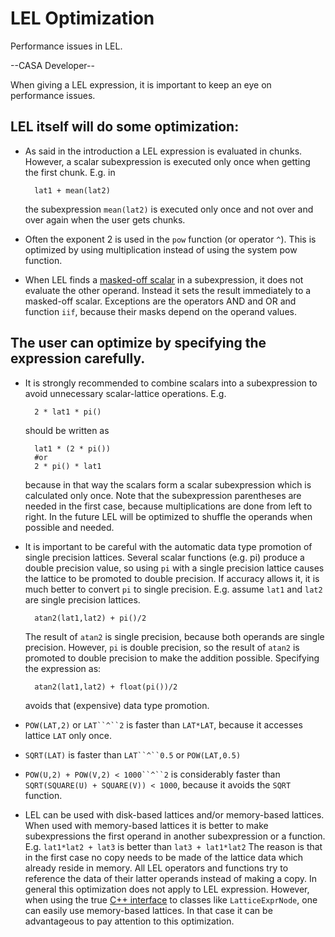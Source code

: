 

# LEL Optimization 

Performance issues in LEL.

\--CASA Developer\--

When giving a LEL expression, it is important to keep an eye on performance issues.

## LEL itself will do some optimization:

-   As said in the introduction a LEL expression is evaluated in chunks. However, a scalar subexpression is executed only once when getting the first chunk. E.g. in

          lat1 + mean(lat2)

    the subexpression `mean(lat2)` is executed only once and not over and over again when the user gets chunks. 

-   Often the exponent 2 is used in the `pow` function (or operator `^`). This is optimized by using multiplication instead of using the system pow function. 

-   When LEL finds a [masked-off scalar](https://casa.nrao.edu/casadocs-devel/stable/imaging/image-analysis/lattice-expression-language-lel/lel-expressions) in a subexpression, it does not evaluate the other operand. Instead it sets the result immediately to a masked-off scalar. Exceptions are the operators AND and OR and function `iif`, because their masks depend on the operand values.

## The user can optimize by specifying the expression carefully.

-   It is strongly recommended to combine scalars into a subexpression to avoid unnecessary scalar-lattice operations. E.g.

          2 * lat1 * pi()

    should be written as

          lat1 * (2 * pi())
          #or
          2 * pi() * lat1

    because in that way the scalars form a scalar subexpression which is calculated only once. Note that the subexpression parentheses are needed in the first case, because multiplications are done from left to right.    In the future LEL will be optimized to shuffle the operands when possible and needed.

-   It is important to be careful with the automatic data type promotion of single precision lattices. Several scalar functions (e.g. pi) produce a double precision value, so using `pi` with a single precision lattice causes the lattice to be promoted to double precision. If accuracy allows it, it is much better to convert `pi` to single precision. E.g. assume `lat1` and `lat2` are single precision lattices.

          atan2(lat1,lat2) + pi()/2

    The result of `atan2` is single precision, because both operands are single precision. However, `pi` is double precision, so the result of `atan2` is promoted to double precision to make the addition possible. Specifying the expression as:

          atan2(lat1,lat2) + float(pi())/2

    avoids that (expensive) data type promotion. 

-   `POW(LAT,2)` or `LAT``^``2` is faster than `LAT*LAT`, because it accesses lattice `LAT` only once.

-   `SQRT(LAT)` is faster than `LAT``^``0.5` or `POW(LAT,0.5)` 

-   `POW(U,2) + POW(V,2) < 1000``^``2` is considerably faster than    `SQRT(SQUARE(U) + SQUARE(V)) < 1000`, because it avoids the `SQRT` function.

-   LEL can be used with disk-based lattices and/or memory-based lattices. When used with memory-based lattices it is better to make subexpressions the first operand in another subexpression or a function. E.g.    `lat1*lat2 + lat3`    is better than    `lat3 + lat1*lat2`    The reason is that in the first case no copy needs to be made of the lattice data which already reside in memory. All LEL operators and functions try to reference the data of their latter operands instead of making a copy.    In general this optimization does not apply to LEL expression. However, when using the true [C++ interface](https://casa.nrao.edu/casadocs-devel/stable/imaging/image-analysis/lattice-expression-language-lel/lel-interface) to classes like `LatticeExprNode`, one can easily use memory-based lattices. In that case it can be advantageous to pay attention to this optimization.

